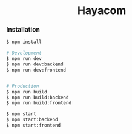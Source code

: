 <h1 align="center">Hayacom</h1>


### Installation

```bash
$ npm install

# Development
$ npm run dev
$ npm run dev:backend
$ npm run dev:frontend


# Production
$ npm run build
$ npm run build:backend
$ npm run build:frontend

$ npm start
$ npm start:backend
$ npm start:frontend
```